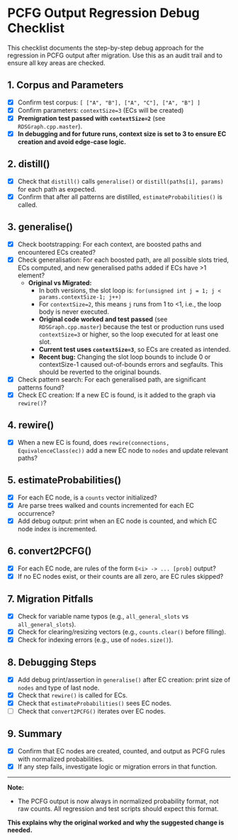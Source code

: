 # PCFG Output Regression Debug Checklist

This checklist documents the step-by-step debug approach for the regression in PCFG output after migration. Use this as an audit trail and to ensure all key areas are checked.

## 1. Corpus and Parameters
- [x] Confirm test corpus: `[ ["A", "B"], ["A", "C"], ["A", "B"] ]`
- [x] Confirm parameters: `contextSize=3` (ECs will be created)
- [x] **Premigration test passed with `contextSize=2`** (see `RDSGraph.cpp.master`).
- [x] **In debugging and for future runs, context size is set to 3 to ensure EC creation and avoid edge-case logic.**

## 2. distill()
- [x] Check that `distill()` calls `generalise()` or `distill(paths[i], params)` for each path as expected.
- [x] Confirm that after all patterns are distilled, `estimateProbabilities()` is called.

## 3. generalise()
- [x] Check bootstrapping: For each context, are boosted paths and encountered ECs created?
- [x] Check generalisation: For each boosted path, are all possible slots tried, ECs computed, and new generalised paths added if ECs have >1 element?
    - **Original vs Migrated:**
        - In both versions, the slot loop is:
          `for(unsigned int j = 1; j < params.contextSize-1; j++)`
        - For `contextSize=2`, this means `j` runs from 1 to <1, i.e., the loop body is never executed.
        - **Original code worked and test passed** (see `RDSGraph.cpp.master`) because the test or production runs used `contextSize=3` or higher, so the loop executed for at least one slot.
        - **Current test uses `contextSize=3`**, so ECs are created as intended.
        - **Recent bug:** Changing the slot loop bounds to include 0 or contextSize-1 caused out-of-bounds errors and segfaults. This should be reverted to the original bounds.
- [x] Check pattern search: For each generalised path, are significant patterns found?
- [x] Check EC creation: If a new EC is found, is it added to the graph via `rewire()`?

## 4. rewire()
- [x] When a new EC is found, does `rewire(connections, EquivalenceClass(ec))` add a new EC node to `nodes` and update relevant paths?

## 5. estimateProbabilities()
- [x] For each EC node, is a `counts` vector initialized?
- [x] Are parse trees walked and counts incremented for each EC occurrence?
- [x] Add debug output: print when an EC node is counted, and which EC node index is incremented.

## 6. convert2PCFG()
- [x] For each EC node, are rules of the form `E<i> -> ... [prob]` output?
- [x] If no EC nodes exist, or their counts are all zero, are EC rules skipped?

## 7. Migration Pitfalls
- [x] Check for variable name typos (e.g., `all_general_slots` vs `all_general_slots`).
- [x] Check for clearing/resizing vectors (e.g., `counts.clear()` before filling).
- [x] Check for indexing errors (e.g., use of `nodes.size()`).

## 8. Debugging Steps
- [x] Add debug print/assertion in `generalise()` after EC creation: print size of `nodes` and type of last node.
- [x] Check that `rewire()` is called for ECs.
- [x] Check that `estimateProbabilities()` sees EC nodes.
- [ ] Check that `convert2PCFG()` iterates over EC nodes.

## 9. Summary
- [x] Confirm that EC nodes are created, counted, and output as PCFG rules with normalized probabilities.
- [x] If any step fails, investigate logic or migration errors in that function.

---

**Note:**
- The PCFG output is now always in normalized probability format, not raw counts. All regression and test scripts should expect this format.

**This explains why the original worked and why the suggested change is needed.**
